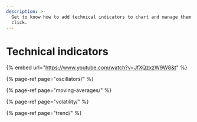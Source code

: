 ```yaml
---
description: >-
  Get to know how to add technical indicators to chart and manage them in one
  click.
---
```


# Technical indicators

{% embed url="https://www.youtube.com/watch?v=JfXQzxzW9W8&t" %}



{% page-ref page="oscillators/" %}

{% page-ref page="moving-averages/" %}

{% page-ref page="volatility/" %}

{% page-ref page="trend/" %}

